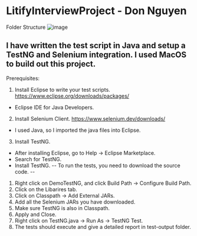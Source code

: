 # LitifyInterviewProject - Don Nguyen

Folder Structure
![image](https://user-images.githubusercontent.com/77175909/127561334-8c75edbf-6a5f-47d2-8ff7-208f1f7e1d83.png)

I have written the test script in Java and setup a TestNG and Selenium integration.
I used MacOS to build out this project.
---
Prerequisites: 
1) Install Eclipse to write your test scripts.
https://www.eclipse.org/downloads/packages/
- Eclipse IDE for Java Developers.

2) Install Selenium Client.
https://www.selenium.dev/downloads/
- I used Java, so I imported the java files into Eclipse.

3) Install TestNG.
- After installing Eclipse, go to Help -> Eclipse Marketplace.
- Search for TestNG.
- Install TestNG.
--
To run the tests, you need to download the source code.
--
1) Right click on DemoTestNG, and click Build Path -> Configure Build Path.
2) Click on the Libarires tab.
3) Click on Classpath -> Add External JARs.
4) Add all the Selenium JARs you have downloaded.
5) Make sure TestNG is also in Classpath.
6) Apply and Close.
7) Right click on TestNG.java -> Run As -> TestNG Test.
8) The tests should execute and give a detailed report in test-output folder.
